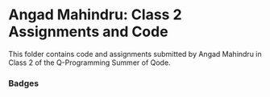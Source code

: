 # Angad Mahindru: Class 2 Assignments and Code
This folder contains code and assignments submitted by Angad Mahindru in Class 2 of the Q-Programming Summer of Qode.
### Badges